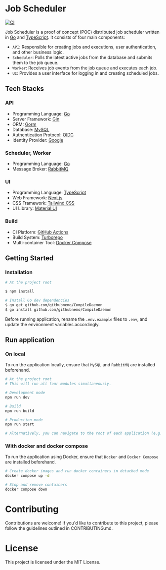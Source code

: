 # Job Scheduler

[![CI](https://github.com/ckng0221/job-scheduler/actions/workflows/ci.yml/badge.svg)](https://github.com/ckng0221/job-scheduler/actions/workflows/ci.yml)

Job Scheduler is a proof of concept (POC) distributed job scheduler written in [Go](https://go.dev/) and [TypeScript](https://www.typescriptlang.org/). It consists of four main components:

- `API`: Responsible for creating jobs and executions, user authentication, and other business logic.
- `Scheduler`: Polls the latest active jobs from the database and submits them to the job queue.
- `Worker`: Receives job events from the job queue and executes each job.
- `UI`: Provides a user interface for logging in and creating scheduled jobs.

## Tech Stacks

### API

- Programming Language: [Go](https://go.dev/)
- Server Framework: [Gin](https://pkg.go.dev/github.com/gin-gonic/gin)
- ORM: [Gorm](https://gorm.io/)
- Database: [MySQL](https://www.mysql.com/)
- Authentication Protocol: [OIDC](https://openid.net/developers/how-connect-works/)
- Identity Provider: [Google](https://developers.google.com/identity)

### Scheduler, Worker

- Programming Language: [Go](https://go.dev/)
- Message Broker: [RabbitMQ](https://www.rabbitmq.com/)

### UI

- Programming Language: [TypeScript](https://www.typescriptlang.org/)
- Web Framework: [Next.js](https://nextjs.org/)
- CSS Framework: [Tailwind CSS](https://tailwindcss.com/)
- UI Library: [Material UI](https://mui.com/)

### Build

- CI Platform: [GitHub Actions](https://github.com/features/actions)
- Build System: [Turborepo](https://turbo.build/)
- Multi-container Tool: [Docker Compose](https://docs.docker.com/compose/)

## Getting Started

### Installation

```bash
# At the project root

$ npm install

# Install Go dev dependencies
$ go get github.com/githubnemo/CompileDaemon
$ go install github.com/githubnemo/CompileDaemon
```

Before running application, rename the `.env.example` files to `.env`, and update the environment variables accordingly.

## Run application

### On local

To run the application locally, ensure that `MySQL` and `RabbitMQ` are installed beforehand.

```bash
# At the project root
# This will run all four modules simultaneously.

# Development mode
npm run dev

# Build
npm run build

# Production mode
npm run start

# Alternatively, you can navigate to the root of each application (e.g., ./apps/api) and run the npm scripts to run the particular application only.
```

### With docker and docker compose

To run the application using Docker, ensure that `Docker` and `Docker Compose` are installed beforehand.

```bash
# Create docker images and run docker containers in detached mode
docker compose up -d

# Stop and remove containers
docker compose down
```

# Contributing

Contributions are welcome! If you'd like to contribute to this project, please follow the guidelines outlined in CONTRIBUTING.md.

# License

This project is licensed under the MIT License.
